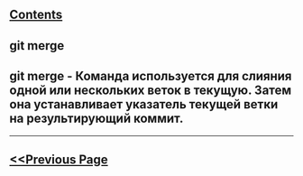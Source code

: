 [Contents](./readme.md)
---
## git merge

## git merge - Команда используется для слияния одной или нескольких веток в текущую. Затем она устанавливает указатель текущей ветки на результирующий коммит.
---
[<<Previous Page](./clean.md) 
---
